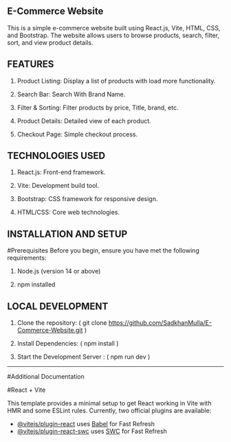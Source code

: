 E-Commerce Website
---------------------------------------------------
This is a simple e-commerce website built using React.js, Vite, HTML, CSS, and Bootstrap. The website allows users to browse products, search, filter, sort, and view product details.

FEATURES
--------------------------------------------------
1) Product Listing: Display a list of products with load more functionality.

2) Search Bar: Search With Brand Name.

3) Filter & Sorting: Filter products by price, Title, brand, etc.

4) Product Details: Detailed view of each product.

5) Checkout Page: Simple checkout process.


TECHNOLOGIES USED
--------------------------------------------------
1) React.js: Front-end framework.

2) Vite: Development build tool.

3) Bootstrap: CSS framework for responsive design.

4) HTML/CSS: Core web technologies.


INSTALLATION AND SETUP
-------------------------------------------------
#Prerequisites
Before you begin, ensure you have met the following requirements:

1) Node.js (version 14 or above)

2) npm installed


LOCAL DEVELOPMENT
--------------------------------------------------
1) Clone the repository: ( git clone https://github.com/SadkhanMulla/E-Commerce-Website.git )

2) Install Dependencies: ( npm install )

3) Start the Development Server : ( npm run dev )
--------------------------------------------------

#Additional Documentation

#React + Vite

This template provides a minimal setup to get React working in Vite with HMR and some ESLint rules.
Currently, two official plugins are available:

- [@vitejs/plugin-react](https://github.com/vitejs/vite-plugin-react/blob/main/packages/plugin-react/README.md) uses [Babel](https://babeljs.io/) for Fast Refresh
- [@vitejs/plugin-react-swc](https://github.com/vitejs/vite-plugin-react-swc) uses [SWC](https://swc.rs/) for Fast Refresh
